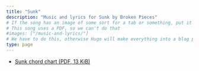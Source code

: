 ```yaml
---
title: "Sunk"
description: "Music and lyrics for Sunk by Broken Pieces"
# If the song has an image of some sort for a tab or something, put it here
# This song uses a PDF, so we can't do that
#images: ["/music-and-lyrics/"] 
# We have to do this, otherwise Hugo will make everything into a blog post
type: page
---
```

 - [Sunk chord chart (PDF, 13 KiB)](/music-and-lyrics/sunk-chords.pdf)
